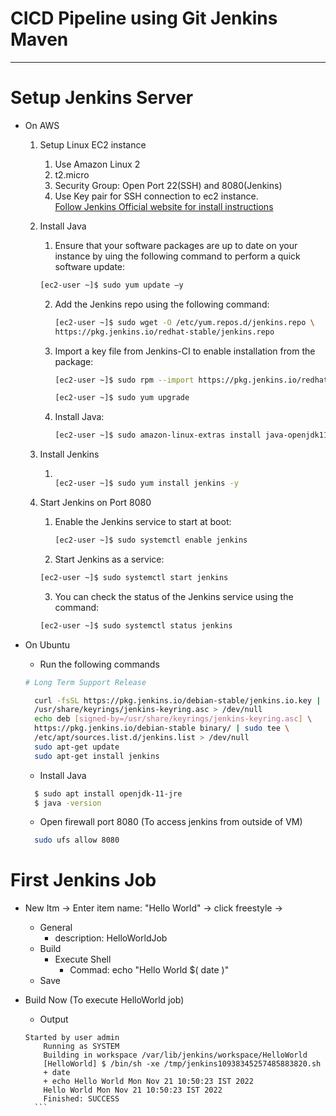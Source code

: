# CICD Pipeline using Git Jenkins Maven
----

# Setup Jenkins Server
- On AWS
  1. Setup Linux EC2 instance
     1. Use Amazon Linux 2 
     2. t2.micro
     3. Security Group: Open Port 22(SSH) and 8080(Jenkins)
     4. Use Key pair for SSH connection to ec2 instance. \
    [Follow Jenkins Official website for install instructions](https://www.jenkins.io/doc/tutorials/tutorial-for-installing-jenkins-on-AWS/)
  2. Install Java
     1. Ensure that your software packages are up to date on your instance by uing the following command to perform a quick software update:
     ```bash
     [ec2-user ~]$ sudo yum update –y
     ```
     2. Add the Jenkins repo using the following command:
        ```bash
        [ec2-user ~]$ sudo wget -O /etc/yum.repos.d/jenkins.repo \
        https://pkg.jenkins.io/redhat-stable/jenkins.repo        
        ```
     3. Import a key file from Jenkins-CI to enable installation from the package:
        ```bash 
        [ec2-user ~]$ sudo rpm --import https://pkg.jenkins.io/redhat-stable/jenkins.io.key

        [ec2-user ~]$ sudo yum upgrade
        ```
     4. Install Java:

        ```bash
        [ec2-user ~]$ sudo amazon-linux-extras install java-openjdk11 -y
        ```


  3. Install Jenkins
     1. ```bash 

        [ec2-user ~]$ sudo yum install jenkins -y

        ```
  4. Start Jenkins on Port 8080
     1. Enable the Jenkins service to start at boot:

        ```bash
        [ec2-user ~]$ sudo systemctl enable jenkins
        ```
      2. Start Jenkins as a service:
        ```bash
        [ec2-user ~]$ sudo systemctl start jenkins
        ```
      3. You can check the status of the Jenkins service using the command:

        ```bash
        [ec2-user ~]$ sudo systemctl status jenkins
        ```
- On Ubuntu
  - Run the following commands
  ```bash
  # Long Term Support Release

    curl -fsSL https://pkg.jenkins.io/debian-stable/jenkins.io.key | sudo tee \
    /usr/share/keyrings/jenkins-keyring.asc > /dev/null
    echo deb [signed-by=/usr/share/keyrings/jenkins-keyring.asc] \
    https://pkg.jenkins.io/debian-stable binary/ | sudo tee \
    /etc/apt/sources.list.d/jenkins.list > /dev/null
    sudo apt-get update
    sudo apt-get install jenkins
    ```

    - Install Java
    
    ```bash
      $ sudo apt install openjdk-11-jre
      $ java -version

    ```
    - Open firewall port 8080 (To access jenkins from outside of VM)
    ``` bash
      sudo ufs allow 8080
    ```

# First Jenkins Job

- New Itm -> Enter item name: "Hello World" -> click freestyle -> 
    - General
        - description: HelloWorldJob
    - Build
        - Execute Shell
            - Commad: echo "Hello World $( date )"
    - Save
- Build Now (To execute HelloWorld job)
    - Output 
    
    ```
    Started by user admin
        Running as SYSTEM
        Building in workspace /var/lib/jenkins/workspace/HelloWorld
        [HelloWorld] $ /bin/sh -xe /tmp/jenkins10938345257485883820.sh
        + date
        + echo Hello World Mon Nov 21 10:50:23 IST 2022
        Hello World Mon Nov 21 10:50:23 IST 2022
        Finished: SUCCESS
      ```